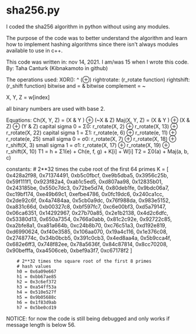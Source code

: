 # sha256.py
I coded the sha256 algorithm in python without using any modules.

The purpose of the code was to better understand the algorithm and learn how to implement hashing algorithms since there isn't always modules available to use in c++.

This code was written in: nov 14, 2021. I am/was 15 when I wrote this code.
By: Taha Canturk (Kibnakamoto in github)

The operations used:
  XOR(): ^ (⊕)
  rightrotate:  (r_rotate function)
  rightshift: (r_shift function)
  bitwise and = &
  bitwise complement = ~

X, Y, Z = w[index]

all binary numbers are used with base 2.

Equations:
  Ch(X, Y, Z) = (X & Y ) ⊕ (~X & Z)
  Maj(X, Y, Z) = (X & Y ) ⊕ (X & Z) ⊕ (Y & Z)
  capital sigma 0 = Σ0: r_rotate(X, 2) ⊕ r_rotate(X, 13) ⊕ r_rotate(X, 22)
  capital sigma 1 = Σ1: r_rotate(e, 6) ⊕ r_rotate(e, 11) ⊕ r_rotate(e, 25)
  small sigma 0 = σ0: r_rotate(X, 7) ⊕ r_rotate(X, 18) ⊕ r_shift(X, 3)
  small sigma 1 = σ1: r_rotate(X, 17) ⊕ r_rotate(X, 19) ⊕ r_shift(X, 10)
  T1 = h + Σ1(e) + Ch(e, f, g) + K[i] + W[i]
  T2 = Σ0(a) + Maj(a, b, c)
  
  
  constants:
        # 2**32 times the cube root of the first 64 primes
        K = [
        0x428a2f98, 0x71374491, 0xb5c0fbcf, 0xe9b5dba5, 0x3956c25b, 0x59f111f1, 
        0x923f82a4, 0xab1c5ed5, 0xd807aa98, 0x12835b01, 0x243185be, 0x550c7dc3,
        0x72be5d74, 0x80deb1fe, 0x9bdc06a7, 0xc19bf174, 0xe49b69c1, 0xefbe4786, 
        0x0fc19dc6, 0x240ca1cc, 0x2de92c6f, 0x4a7484aa, 0x5cb0a9dc, 0x76f988da,
        0x983e5152, 0xa831c66d, 0xb00327c8, 0xbf597fc7, 0xc6e00bf3, 0xd5a79147, 
        0x06ca6351, 0x14292967, 0x27b70a85, 0x2e1b2138, 0x4d2c6dfc, 0x53380d13,
        0x650a7354, 0x766a0abb, 0x81c2c92e, 0x92722c85, 0xa2bfe8a1, 0xa81a664b,
        0xc24b8b70, 0xc76c51a3, 0xd192e819, 0xd6990624, 0xf40e3585, 0x106aa070,
        0x19a4c116, 0x1e376c08, 0x2748774c, 0x34b0bcb5, 0x391c0cb3, 0x4ed8aa4a,
        0x5b9cca4f, 0x682e6ff3, 0x748f82ee, 0x78a5636f, 0x84c87814, 0x8cc70208,
        0x90befffa, 0xa4506ceb, 0xbef9a3f7, 0xc67178f2
        ]
        
        # 2**32 times the square root of the first 8 primes
        # hash values
        h0 = 0x6a09e667
        h1 = 0xbb67ae85
        h2 = 0x3c6ef372
        h3 = 0xa54ff53a
        h4 = 0x510e527f
        h5 = 0x9b05688c
        h6 = 0x1f83d9ab
        h7 = 0x5be0cd19

NOTICE: for now the code is still being debugged and only works if message length is below 56.
